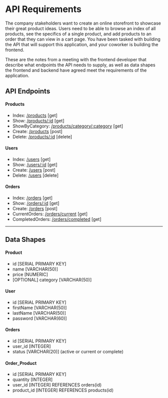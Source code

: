 # API Requirements

The company stakeholders want to create an online storefront to showcase their great product ideas. Users need to be able to browse an index of all products, see the specifics of a single product, and add products to an order that they can view in a cart page. You have been tasked with building the API that will support this application, and your coworker is building the frontend.

These are the notes from a meeting with the frontend developer that describe what endpoints the API needs to supply, as well as data shapes the frontend and backend have agreed meet the requirements of the application.

## API Endpoints

#### Products

- Index: [/products](http://localhost:3000/products) [get]
- Show: [/products/:id](http://localhost:3000/products/:id) [get]
- ShowByCategory: [/products/category/:category](http://localhost:3000/products/category/:category) [get]
- Create: [/products](http://localhost:3000/products) [post]
- Delete: [/products/:id](http://localhost:3000/products/:id) [delete]

#### Users

- Index: [/users](http://localhost:3000/users) [get]
- Show: [/users/:id](http://localhost:3000/users/:id) [get]
- Create: [/users](http://localhost:3000/users) [post]
- Delete: [/users](http://localhost:3000/users/:id) [delete]

#### Orders

- Index: [/orders](http://localhost:3000/orders) [get]
- Show: [/orders/:id](http://localhost:3000/orders/:id) [get]
- Create: [/orders](http://localhost:3000/orders) [post]
- CurrentOrders: [/orders/current](http://localhost:3000/orders/current) [get]
- CompletedOrders: [/orders/completed](http://localhost:3000/orders/completed) [get]

---

## Data Shapes

#### Product

- id [SERIAL PRIMARY KEY]
- name [VARCHAR(50)]
- price [NUMERIC]
- [OPTIONAL] category [VARCHAR(50)]

#### User

- id [SERIAL PRIMARY KEY]
- firstName [VARCHAR(50)]
- lastName [VARCHAR(50)]
- password [VARCHAR(60)]

#### Orders

- id [SERIAL PRIMARY KEY]
- user_id [INTEGER]
- status [VARCHAR(20)] (active or current or complete)

#### Order_Product

- id [SERIAL PRIMARY KEY]
- quantity [INTEGER]
- user_id [INTEGER] REFERENCES orders(id)
- product_id [INTEGER] REFERENCES products(id)
